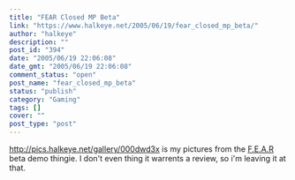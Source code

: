 ```yaml
---
title: "FEAR Closed MP Beta"
link: "https://www.halkeye.net/2005/06/19/fear_closed_mp_beta/"
author: "halkeye"
description: ""
post_id: "394"
date: "2005/06/19 22:06:08"
date_gmt: "2005/06/19 22:06:08"
comment_status: "open"
post_name: "fear_closed_mp_beta"
status: "publish"
category: "Gaming"
tags: []
cover: ""
post_type: "post"
---
```


<http://pics.halkeye.net/gallery/000dwd3x> is my pictures from the [F.E.A.R](http://www.whatisfear.com/us/) beta demo thingie. I don't even thing it warrents a review, so i'm leaving it at that.